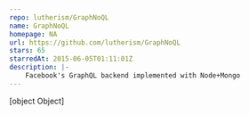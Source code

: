 ```yaml
---
repo: lutherism/GraphNoQL
name: GraphNoQL
homepage: NA
url: https://github.com/lutherism/GraphNoQL
stars: 65
starredAt: 2015-06-05T01:11:01Z
description: |-
    Facebook's GraphQL backend implemented with Node+Mongo
---
```


[object Object]
